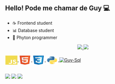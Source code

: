 ## Hello! Pode me chamar de Guy 💻

- ☕ Frontend student
- 📊 Database student
- 🐍 Phyton programmer 

<div align="center">
  <a href="https://github.com/GuyAldo">
  <img height="180em" src="https://github-readme-stats.vercel.app/api?username=GuyAldo&show_icons=true&theme=dark&include_all_commits=true&count_private=true"/>
  <img height="100em" src="https://github-readme-stats.vercel.app/api/top-langs/?username=GuyAldo&layout=compact&langs_count=7&theme=dark"/>
</div>
  
  <div style="display: inline_block"><br>
  <img align="center" alt="Guy-Js" height="30" width="40" src="https://raw.githubusercontent.com/devicons/devicon/master/icons/javascript/javascript-plain.svg">
  <img align="center" alt="Guy-HTML" height="30" width="40" src="https://raw.githubusercontent.com/devicons/devicon/master/icons/html5/html5-original.svg">
  <img align="center" alt="Guy-CSS" height="30" width="40" src="https://raw.githubusercontent.com/devicons/devicon/master/icons/css3/css3-original.svg">
  <img align="center" alt="Guy-Python" height="30" width="40" src="https://raw.githubusercontent.com/devicons/devicon/master/icons/python/python-original.svg">
  <img align="center" alt="Guy-Sql" height="30" width="40" src="https://cdn.jsdelivr.net/gh/devicons/devicon/icons/mysql/mysql-original.svg" />          
</div>
  
  ##
  
<div>
 <a href="https://discord.gg/uEnPHaDG" target="_blank"><img src="https://img.shields.io/badge/Discord-7289DA?style=for-the-badge&logo=discord&logoColor=white" target="_blank"></a> 
 <a href="https://twitter.com/Guylher20420197" target="_blank"><img src="https://img.shields.io/badge/Twitter-1DA1F2?style=for-the-badge&logo=twitter&logoColor=white"></a>   
 <a href = "aldoguylherme0@gmail.com"><img src="https://img.shields.io/badge/-Gmail-%23333?style=for-the-badge&logo=gmail&logoColor=white" target="_blank"></a>
</div>
